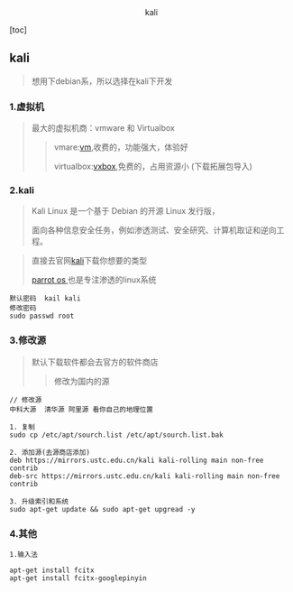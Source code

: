 <center>kali</center>

[toc]



## kali

> 想用下debian系，所以选择在kali下开发



### 1.虚拟机

> 最大的虚拟机商：vmware 和 Virtualbox
>
> > vmare:[vm](https://www.vmware.com/cn/products/workstation-pro.html),收费的，功能强大，体验好
> >
> > virtualbox:[vxbox](https://www.virtualbox.org/),免费的，占用资源小  (下载拓展包导入)



###  2.kali

> Kali Linux 是一个基于 Debian 的开源 Linux 发行版，
>
> 面向各种信息安全任务，例如渗透测试、安全研究、计算机取证和逆向工程。

> 直接去官网[kali](https://www.kali.org)下载你想要的类型
>
> [parrot os ](https://www.parrotsec.org/)也是专注渗透的linux系统

```
默认密码  kail kali
修改密码
sudo passwd root
```



### 3.修改源

> 默认下载软件都会去官方的软件商店
>
> > 修改为国内的源

```shell
// 修改源
中科大源  清华源 阿里源 看你自己的地理位置

1. 复制
sudo cp /etc/apt/sourch.list /etc/apt/sourch.list.bak

2. 添加源(去源商店添加)
deb https://mirrors.ustc.edu.cn/kali kali-rolling main non-free contrib
deb-src https://mirrors.ustc.edu.cn/kali kali-rolling main non-free contrib

3. 升级索引和系统
sudo apt-get update && sudo apt-get upgread -y
```



### 4.其他

```shell
1.输入法

apt-get install fcitx 
apt-get install fcitx-googlepinyin

```